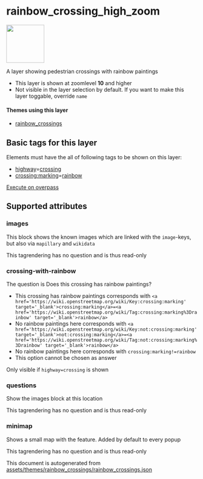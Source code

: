 

 rainbow_crossing_high_zoom 
============================



<img src='https://mapcomplete.osm.be/./assets/themes/rainbow_crossings/crossing.svg' height="100px"> 

A layer showing pedestrian crossings with rainbow paintings






  - This layer is shown at zoomlevel **10** and higher
  - Not visible in the layer selection by default. If you want to make this layer toggable, override `name`




#### Themes using this layer 





  - [rainbow_crossings](https://mapcomplete.osm.be/rainbow_crossings)




 Basic tags for this layer 
---------------------------



Elements must have the all of following tags to be shown on this layer:



  - <a href='https://wiki.openstreetmap.org/wiki/Key:highway' target='_blank'>highway</a>=<a href='https://wiki.openstreetmap.org/wiki/Tag:highway%3Dcrossing' target='_blank'>crossing</a>
  - <a href='https://wiki.openstreetmap.org/wiki/Key:crossing:marking' target='_blank'>crossing:marking</a>=<a href='https://wiki.openstreetmap.org/wiki/Tag:crossing:marking%3Drainbow' target='_blank'>rainbow</a>


[Execute on overpass](http://overpass-turbo.eu/?Q=%5Bout%3Ajson%5D%5Btimeout%3A90%5D%3B(%20%20%20%20nwr%5B%22crossing%3Amarking%22%3D%22rainbow%22%5D%5B%22highway%22%3D%22crossing%22%5D(%7B%7Bbbox%7D%7D)%3B%0A)%3Bout%20body%3B%3E%3Bout%20skel%20qt%3B)



 Supported attributes 
----------------------





### images 



This block shows the known images which are linked with the `image`-keys, but also via `mapillary` and `wikidata`

This tagrendering has no question and is thus read-only





### crossing-with-rainbow 



The question is  Does this crossing has rainbow paintings?





  - This crossing has rainbow paintings  corresponds with  `<a href='https://wiki.openstreetmap.org/wiki/Key:crossing:marking' target='_blank'>crossing:marking</a>=<a href='https://wiki.openstreetmap.org/wiki/Tag:crossing:marking%3Drainbow' target='_blank'>rainbow</a>`
  - No rainbow paintings here  corresponds with  `<a href='https://wiki.openstreetmap.org/wiki/Key:not:crossing:marking' target='_blank'>not:crossing:marking</a>=<a href='https://wiki.openstreetmap.org/wiki/Tag:not:crossing:marking%3Drainbow' target='_blank'>rainbow</a>`
  - No rainbow paintings here  corresponds with  `crossing:marking!=rainbow`
  - This option cannot be chosen as answer


Only visible if  `highway=crossing`  is shown



### questions 



Show the images block at this location

This tagrendering has no question and is thus read-only





### minimap 



Shows a small map with the feature. Added by default to every popup

This tagrendering has no question and is thus read-only

 

This document is autogenerated from [assets/themes/rainbow_crossings/rainbow_crossings.json](https://github.com/pietervdvn/MapComplete/blob/develop/assets/themes/rainbow_crossings/rainbow_crossings.json)